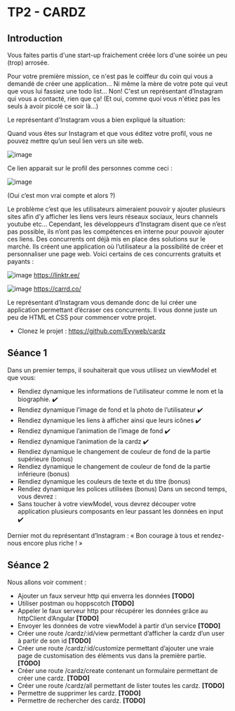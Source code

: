 # TP2 - CARDZ

## Introduction

Vous faites partis d'une start-up fraichement créée lors d'une soirée un peu (trop) arrosée.

Pour votre première mission, ce n'est pas le coiffeur du coin qui vous a demandé de créer une application...
Ni même la mère de votre pote qui veut que vous lui fassiez une todo list... Non!
C'est un représentant d’Instagram qui vous a contacté, rien que ça! (Et oui, comme quoi vous n'étiez pas les seuls à avoir picolé ce soir là...)

Le représentant d'Instagram vous a bien expliqué la situation:

Quand vous êtes sur Instagram et que vous éditez votre profil, vous ne pouvez mettre qu’un seul lien vers un site web. 
 

![image](https://user-images.githubusercontent.com/24430288/203858207-3ed8ea7e-d2b3-4dfd-b475-22135ff89c62.png)


Ce lien apparait sur le profil des personnes comme ceci :

![image](https://user-images.githubusercontent.com/24430288/203858237-1c0ad2b6-21c1-4efa-b5d9-251ea42638ad.png)
 
(Oui c’est mon vrai compte et alors ?)

Le problème c’est que les utilisateurs aimeraient pouvoir y ajouter plusieurs sites afin d’y afficher les liens vers leurs réseaux sociaux, leurs channels youtube etc…
Cependant, les développeurs d’Instagram disent que ce n’est pas possible, ils n’ont pas les compétences en interne pour pouvoir ajouter ces liens.
Des concurrents ont déjà mis en place des solutions sur le marché. Ils créent une application où l’utilisateur a la possibilité de créer et personnaliser une page web. Voici certains de ces concurrents gratuits et payants :

![image](https://user-images.githubusercontent.com/24430288/203858255-acd09d3b-8635-46ef-ad34-69acd4429bf4.png)
https://linktr.ee/

![image](https://user-images.githubusercontent.com/24430288/203858266-425a433b-cc6b-4c8a-b199-5c561b60cc2d.png)
https://carrd.co/

Le représentant d’Instagram vous demande donc de lui créer une application permettant d’écraser ces concurrents. Il vous donne juste un peu de HTML et CSS pour commencer votre projet.
- Clonez le projet : https://github.com/Evyweb/cardz

## Séance 1

Dans un premier temps, il souhaiterait que vous utilisez un viewModel et que vous:
-	Rendiez dynamique les informations de l’utilisateur comme le nom et la biographie. ✔️
-	Rendiez dynamique l’image de fond et la photo de l’utilisateur ✔️
-	Rendiez dynamique les liens à afficher ainsi que leurs icônes ✔️
-	Rendiez dynamique l’animation de l’image de fond ✔️
-	Rendiez dynamique l’animation de la cardz ✔️
-	Rendiez dynamique le changement de couleur de fond de la partie supérieure (bonus)
-	Rendiez dynamique le changement de couleur de fond de la partie inférieure (bonus)
-	Rendiez dynamique les couleurs de texte et du titre (bonus)
-	Rendiez dynamique les polices utilisées (bonus)
Dans un second temps, vous devrez :
-	Sans toucher à votre viewModel, vous devrez découper votre application plusieurs composants en leur passant les données en input ✔️

Dernier mot du représentant d’Instagram : « Bon courage à tous et rendez-nous encore plus riche ! »

## Séance 2

Nous allons voir comment :
-	Ajouter un faux serveur http qui enverra les données  **[TODO]**
-	Utiliser postman ou hoppscotch  **[TODO]**
-	Appeler le faux serveur http pour récupérer les données grâce au httpClient d’Angular  **[TODO]**
-	Envoyer les données de votre viewModel à partir d’un service  **[TODO]**
-	Créer une route /cardz/:id/view permettant d’afficher la cardz d’un user à partir de son id  **[TODO]**
-	Créer une route /cardz/:id/customize permettant d’ajouter une vraie page de customisation des éléments vus dans la première partie.  **[TODO]**
-	Créer une route /cardz/create contenant un formulaire permettant de créer une cardz.  **[TODO]**
-	Créer une route /cardz/all permettant de lister toutes les cardz.  **[TODO]**
-	Permettre de supprimer les cardz.  **[TODO]**
-	Permettre de rechercher des cardz.  **[TODO]**

